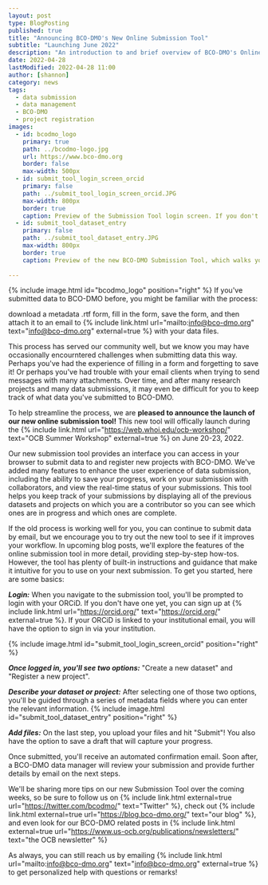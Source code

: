 ```yaml
---
layout: post
type: BlogPosting
published: true
title: "Announcing BCO-DMO's New Online Submission Tool"
subtitle: "Launching June 2022"
description: "An introduction to and brief overview of BCO-DMO's Online Data Submission Tool"
date: 2022-04-28
lastModified: 2022-04-28 11:00
author: [shannon]
category: news
tags: 
  - data submission
  - data management
  - BCO-DMO
  - project registration
images:
  - id: bcodmo_logo
    primary: true
    path: ../bcodmo-logo.jpg
    url: https://www.bco-dmo.org
    border: false
    max-width: 500px
  - id: submit_tool_login_screen_orcid
    primary: false
    path: ../submit_tool_login_screen_orcid.JPG
    max-width: 800px
    border: true
    caption: Preview of the Submission Tool login screen. If you don't have one already, sign up for an ORCiD at orcid.org
  - id: submit_tool_dataset_entry
    primary: false
    path: ../submit_tool_dataset_entry.JPG
    max-width: 800px
    border: true
    caption: Preview of the new BCO-DMO Submission Tool, which walks you through providing metadata step-by-step with instructions and examples.
 
---
```

{% include image.html id="bcodmo_logo" position="right" %}
If you've submitted data to BCO-DMO before, you might be familiar with the process: 

download a metadata .rtf form, 
fill in the form, 
save the form, and then 
attach it to an email to {% include link.html url="mailto:info@bco-dmo.org" text="info@bco-dmo.org" external=true %} with your data files. 

This process has served our community well, but we know you may have occasionally encourntered challenges when submitting data this way. Perhaps you've had the experience of filling in a form and forgetting to save it! Or perhaps you've had trouble with your email clients when trying to send messages with many attachments. Over time, and after many research projects and many data submissions, it may even be difficult for you to keep track of what data you've submitted to BCO-DMO. 

To help streamline the process, we are **pleased to announce the launch of our new online submission tool!** This new tool will offically launch during the {% include link.html url="https://web.whoi.edu/ocb-workshop/" text="OCB Summer Workshop" external=true %} on June 20-23, 2022. 

Our new submission tool provides an interface you can access in your browser to submit data to and register new projects with BCO-DMO. We've added many features to enhance the user experience of data submission, including the ability to save your progress, work on your submission with collaborators, and view the real-time status of your submissions. This tool helps you keep track of your submissions by displaying all of the previous datasets and projects on which you are a contributor so you can see which ones are in progress and which ones are complete. 

If the old process is working well for you, you can continue to submit data by email, but we encourage you to try out the new tool to see if it improves your workflow. In upcoming blog posts, we'll explore the features of the online submission tool in more detail, providing step-by-step how-tos. However, the tool has plenty of built-in instructions and guidance that make it intuitive for you to use on your next submission. To get you started, here are some basics:

**_Login:_** When you navigate to the submission tool, you'll be prompted to login with your ORCiD. If you don't have one yet, you can sign up at {% include link.html url="https://orcid.org/" text="https://orcid.org/" external=true %}. If your ORCiD is linked to your institutional email, you will have the option to sign in via your institution.

{% include image.html id="submit_tool_login_screen_orcid" position="right" %}

**_Once logged in, you'll see two options:_** "Create a new dataset" and "Register a new project".

**_Describe your dataset or project:_** After selecting one of those two options, you'll be guided through a series of metadata fields where you can enter the relevant information.
{% include image.html id="submit_tool_dataset_entry" position="right" %}

**_Add files:_** On the last step, you upload your files and hit "Submit"! You also have the option to save a draft that will capture your progress.


Once submitted, you'll receive an automated confirmation email. Soon after, a BCO-DMO data manager will review your submission and provide further details by email on the next steps. 

We'll be sharing more tips on our new Submission Tool over the coming weeks, so be sure to follow us on {% include link.html external=true url="https://twitter.com/bcodmo/" text="Twitter" %}, check out {% include link.html external=true url="https://blog.bco-dmo.org/" text="our blog" %}, and even look for our BCO-DMO related 
posts in {% include link.html external=true url="https://www.us-ocb.org/publications/newsletters/" text="the OCB newsletter" %}

As always, you can still reach us by emailing {% include link.html url="mailto:info@bco-dmo.org" text="info@bco-dmo.org" external=true %} to get personalized help with questions or remarks!
